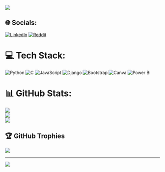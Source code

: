 [![](https://visitcount.itsvg.in/api?id=RNRojalin&icon=0&color=0)](https://visitcount.itsvg.in)

<!-- Proudly created with GPRM ( https://gprm.itsvg.in ) -->
## 🌐 Socials:
[![LinkedIn](https://img.shields.io/badge/LinkedIn-%230077B5.svg?logo=linkedin&logoColor=white)](https://linkedin.com/in/https://www.linkedin.com/in/rojalin-nayak-aba896246/) [![Reddit](https://img.shields.io/badge/Reddit-%23FF4500.svg?logo=Reddit&logoColor=white)](https://reddit.com/user/https://www.reddit.com/user/ConsiderationFew9381) 

# 💻 Tech Stack:
![Python](https://img.shields.io/badge/python-3670A0?style=for-the-badge&logo=python&logoColor=ffdd54) ![C](https://img.shields.io/badge/c-%2300599C.svg?style=for-the-badge&logo=c&logoColor=white) ![JavaScript](https://img.shields.io/badge/javascript-%23323330.svg?style=for-the-badge&logo=javascript&logoColor=%23F7DF1E) ![Django](https://img.shields.io/badge/django-%23092E20.svg?style=for-the-badge&logo=django&logoColor=white) ![Bootstrap](https://img.shields.io/badge/bootstrap-%238511FA.svg?style=for-the-badge&logo=bootstrap&logoColor=white) ![Canva](https://img.shields.io/badge/Canva-%2300C4CC.svg?style=for-the-badge&logo=Canva&logoColor=white) ![Power Bi](https://img.shields.io/badge/power_bi-F2C811?style=for-the-badge&logo=powerbi&logoColor=black)
# 📊 GitHub Stats:
![](https://github-readme-stats.vercel.app/api?username=RNRojalin&theme=city_light&hide_border=false&include_all_commits=true&count_private=true)<br/>
![](https://github-readme-streak-stats.herokuapp.com/?user=RNRojalin&theme=city_light&hide_border=false)<br/>
![](https://github-readme-stats.vercel.app/api/top-langs/?username=RNRojalin&theme=city_light&hide_border=false&include_all_commits=true&count_private=true&layout=compact)

## 🏆 GitHub Trophies
![](https://github-profile-trophy.vercel.app/?username=RNRojalin&theme=radical&no-frame=false&no-bg=true&margin-w=4)

---
[![](https://visitcount.itsvg.in/api?id=RNRojalin&icon=0&color=0)](https://visitcount.itsvg.in)

<!-- Proudly created with GPRM ( https://gprm.itsvg.in ) -->
